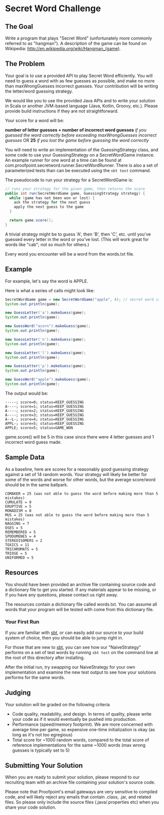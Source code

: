 # Secret Word Challenge

## The Goal
Write a program that plays "Secret Word" (unfortunately more commonly referred to as "hangman"). A description of the game can be found on Wikipedia: http://en.wikipedia.org/wiki/Hangman_(game).

## The Problem
Your goal is to use a provided API to play Secret Word efficiently. You will need to guess a word with as few guesses as possible, and make no more than maxWrongGuesses incorrect guesses. Your contribution will be writing the letter/word guessing strategy.

We would like you to use the provided Java APIs and to write your solution in Scala or another JVM-based language (Java, Kotlin, Groovy, etc.). Please provide build instructions if they are not straightforward.

Your score for a word will be:

   **number of letter guesses + number of incorrect word guesses** _if you guessed the word correctly before exceeding maxWrongGuesses incorrect guesses_
OR
   **25** _if you lost the game before guessing the word correctly_

You will need to write an implementation of the GuessingStrategy class, and some code to use your GuessingStrategy on a SecretWordGame instance. An example runner for one word at a time can be found at com.proofpoint.secretword.runner.SecretWordRunner. There is also a set of parameterized tests than can be executed using the ```sbt test``` command.

The pseudocode to run your strategy for a SecretWordGame is:

```java
// runs your strategy for the given game, then returns the score
public int run(SecretWordGame game, GuessingStrategy strategy) {
  while (game has not been won or lost) {
    ask the strategy for the next guess
    apply the next guess to the game
  }

  return game.score();
}
```

A trivial strategy might be to guess 'A', then 'B', then 'C', etc. until you've guessed every letter in the word or you've lost. (This will work great for words like "cab"; not so much for others.)

Every word you encounter will be a word from the words.txt file.

## Example

For example, let's say the word is APPLE.

Here is what a series of calls might look like:

```java
SecretWordGame game = new SecretWordGame("apple", 4); // secret word is apple, 4 wrong guesses are allowed
System.out.println(game);

new GuessLetter('a').makeGuess(game);
System.out.println(game);

new GuessWord("acorn").makeGuess(game);
System.out.println(game);

new GuessLetter('n').makeGuess(game);
System.out.println(game);

new GuessLetter('l').makeGuess(game);
System.out.println(game);

new GuessLetter('p').makeGuess(game);
System.out.println(game);

new GuessWord("apple").makeGuess(game);
System.out.println(game);
```

The output would be:

```
-----; score=0; status=KEEP_GUESSING
A----; score=1; status=KEEP_GUESSING
A----; score=2; status=KEEP_GUESSING
A----; score=3; status=KEEP_GUESSING
A--L-; score=4; status=KEEP_GUESSING
APPL-; score=5; status=KEEP_GUESSING
APPLE; score=5; status=GAME_WON
```

game.score() will be 5 in this case since there were 4 letter guesses and 1 incorrect word guess made.

## Sample Data
As a baseline, here are scores for a reasonably good guessing strategy against a set of 14 random words. Your strategy will likely be better for some of the words and worse for other words, but the average score/word should be in the same ballpark.

```
COMAKER = 25 (was not able to guess the word before making more than 5 mistakes)
CUMULATE = 9
ERUPTIVE = 5
MONADISM = 8
MUS = 25 (was not able to guess the word before making more than 5 mistakes)
NAGGING = 7
OSES = 5
REMEMBERED = 5
SPODUMENES = 4
STEREOISOMERS = 2
TOXICS = 11
TRICHROMATS = 5
TRIOSE = 5
UNIFORMED = 5
```


## Resources

You should have been provided an archive file containing source code and a dictionary file to get you started. If any materials appear to be missing, or if you have any questions, please contact us right away.

The resources contain a dictionary file called words.txt. You can assume all words that your program will be tested with come from this dictionary file.

### Your First Run

If you are familiar with [sbt](https://www.scala-sbt.org/), or can easily add our source to your build system of choice, then you should be able to jump right in.

For those that are new to [sbt](https://www.scala-sbt.org/), you can see how our "NaiveStrategy" performs on a set of test words by running ```sbt test``` on the command line at the root of this directory after installing.

After the initial run, try swapping our NaiveStrategy for your own implementation and examine the new test output to see how your solutions performs for the same words. 

## Judging

Your solution will be graded on the following criteria

* Code quality, readability, and design. In terms of quality, please write your code as if it would eventually be pushed into production.
* Performance (speed/memory footprint). We are more concerned with average time per game, so expensive one-time initialization is okay (as long as it's not too egregious)
* Total score for ~1000 random words, compared to the total score of reference implementations for the same ~1000 words (max wrong guesses is typically set to 5)

## Submitting Your Solution

When you are ready to submit your solution, please respond to our recruiting team with an archive file containing your solution's source code.

Please note that Proofpoint's email gateways are very sensitive to compiled code, and will likely reject any emails that contain .class, .jar, and related files.  So please only include the source files (.java/.properties etc) when you share your code solution.
